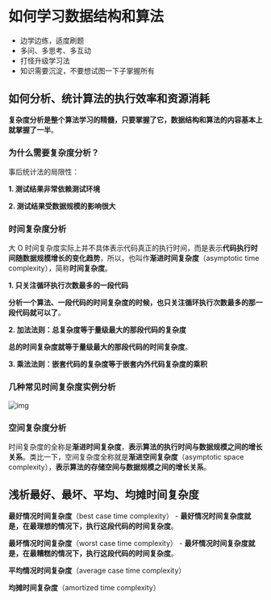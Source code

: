# 如何学习数据结构和算法

- 边学边练，适度刷题
- 多问、多思考、多互动
- 打怪升级学习法
- 知识需要沉淀，不要想试图一下子掌握所有

## 如何分析、统计算法的执行效率和资源消耗

**复杂度分析是整个算法学习的精髓，只要掌握了它，数据结构和算法的内容基本上就掌握了一半**。

### 为什么需要复杂度分析？

事后统计法的局限性：

**1. 测试结果非常依赖测试环境**

**2. 测试结果受数据规模的影响很大**

### 时间复杂度分析

大 O 时间复杂度实际上并不具体表示代码真正的执行时间，而是表示**代码执行时间随数据规模增长的变化趋势**，所以，也叫作**渐进时间复杂度**（asymptotic time complexity），简称**时间复杂度**。

**1. 只关注循环执行次数最多的一段代码**

**分析一个算法、一段代码的时间复杂度的时候，也只关注循环执行次数最多的那一段代码就可以了**。

**2. 加法法则：总复杂度等于量级最大的那段代码的复杂度**

**总的时间复杂度就等于量级最大的那段代码的时间复杂度**。

**3. 乘法法则：嵌套代码的复杂度等于嵌套内外代码复杂度的乘积**

### 几种常见时间复杂度实例分析

![img](https://raw.githubusercontent.com/dunwu/images/dev/snap/20200605165440.png)

### 空间复杂度分析

时间复杂度的全称是**渐进时间复杂度**，**表示算法的执行时间与数据规模之间的增长关系**。类比一下，空间复杂度全称就是**渐进空间复杂度**（asymptotic space complexity），**表示算法的存储空间与数据规模之间的增长关系**。

## 浅析最好、最坏、平均、均摊时间复杂度

**最好情况时间复杂度**（best case time complexity） - **最好情况时间复杂度就是，在最理想的情况下，执行这段代码的时间复杂度**。

**最坏情况时间复杂度**（worst case time complexity） - **最坏情况时间复杂度就是，在最糟糕的情况下，执行这段代码的时间复杂度**。

**平均情况时间复杂度**（average case time complexity）

**均摊时间复杂度**（amortized time complexity）
